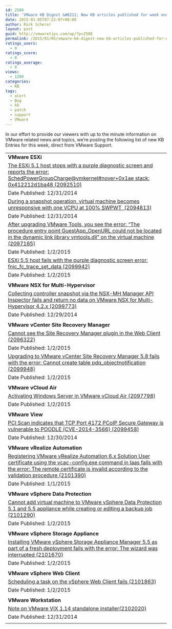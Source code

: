 ```yaml
---
id: 2588
title: 'VMware KB Digest &#8211; New KB articles published for week ending 1/3/15'
date: 2015-01-05T07:22:07+00:00
author: Rick Scherer
layout: post
guid: http://vmwaretips.com/wp/?p=2588
permalink: /2015/01/05/vmware-kb-digest-new-kb-articles-published-for-week-ending-1315/
ratings_users:
  - 0
ratings_score:
  - 0
ratings_average:
  - 0
views:
  - 1200
categories:
  - KB
tags:
  - alert
  - Bug
  - kb
  - patch
  - support
  - VMware
---
```

In our effort to provide our viewers with up to the minute information on VMware related news and topics, we&#8217;re posting the following list of new KB Entries for this week, direct from VMware Support.

<!--more-->

<table>
  <tr>
    <td>
      <strong>VMware ESXi</strong>
    </td>
  </tr>
  
  <tr>
    <td>
      <a href="http://vmw.re/1Ig4xBJ">The ESXi 5.1 host stops with a purple diagnostic screen and reports the error: SchedPowerGroupCharge@vmkernel#nover+0x1ae stack: 0x412212d1ba48 (2092510)</a>
    </td>
  </tr>
  
  <tr>
    <td>
      Date Published: 12/31/2014
    </td>
  </tr>
  
  <tr>
    <td>
      <a href="http://vmw.re/17d3Pd7">During a snapshot operation, virtual machine becomes unresponsive with one VCPU at 100% SWPWT<span style="mso-spacerun: yes;">  </span>(2094813)</a>
    </td>
  </tr>
  
  <tr>
    <td>
      Date Published: 12/31/2014
    </td>
  </tr>
  
  <tr>
    <td>
      <a href="http://vmw.re/1Ig4vtv">After upgrading VMware Tools, you see the error: “The procedure entry point GuestApp_OpenURL could not be located in the dynamic link library vmtools.dll” on the virtual machine (2097165)</a>
    </td>
  </tr>
  
  <tr>
    <td>
      Date Published: 1/2/2015
    </td>
  </tr>
  
  <tr>
    <td>
      <a href="http://vmw.re/17d3Pd8">ESXi 5.5 host fails with the purple diagnostic screen error: fnic_fc_trace_set_data (2099942)</a>
    </td>
  </tr>
  
  <tr>
    <td>
      Date Published: 1/2/2015
    </td>
  </tr>
  
  <tr>
    <td>
    </td>
  </tr>
  
  <tr>
    <td>
      <strong>VMware NSX for Multi-Hypervisor</strong>
    </td>
  </tr>
  
  <tr>
    <td>
      <a href="http://vmw.re/1Ig4xBM">Collecting controller snapshot via the NSX-MH Manager API Inspector fails and return no data on VMware NSX for Multi-Hypervisor 4.2.x (2099773)</a>
    </td>
  </tr>
  
  <tr>
    <td>
      Date Published: 12/29/2014
    </td>
  </tr>
  
  <tr>
    <td>
    </td>
  </tr>
  
  <tr>
    <td>
      <strong>VMware vCenter Site Recovery Manager</strong>
    </td>
  </tr>
  
  <tr>
    <td>
      <a href="http://vmw.re/17d3NSx">Cannot see the Site Recovery Manager plugin in the Web Client (2096322)</a>
    </td>
  </tr>
  
  <tr>
    <td>
      Date Published: 1/2/2015
    </td>
  </tr>
  
  <tr>
    <td>
      <a href="http://vmw.re/1Ig4vtw">Upgrading to VMware vCenter Site Recovery Manager 5.8 fails with the error: Cannot create table pdq_objectnotification (2099948)</a>
    </td>
  </tr>
  
  <tr>
    <td>
      Date Published: 1/2/2015
    </td>
  </tr>
  
  <tr>
    <td>
    </td>
  </tr>
  
  <tr>
    <td>
      <strong>VMware vCloud Air</strong>
    </td>
  </tr>
  
  <tr>
    <td>
      <a href="http://vmw.re/17d3Pdb">Activating Windows Server in VMware vCloud Air (2097798)</a>
    </td>
  </tr>
  
  <tr>
    <td>
      Date Published: 1/2/2015
    </td>
  </tr>
  
  <tr>
    <td>
    </td>
  </tr>
  
  <tr>
    <td>
      <strong>VMware View</strong>
    </td>
  </tr>
  
  <tr>
    <td>
      <a href="http://vmw.re/1Ig4vtx">PCI Scan indicates that TCP Port 4172 PCoIP Secure Gateway is vulnerable to POODLE (CVE-2014-3566) (2099458)</a>
    </td>
  </tr>
  
  <tr>
    <td>
      Date Published: 12/30/2014
    </td>
  </tr>
  
  <tr>
    <td>
    </td>
  </tr>
  
  <tr>
    <td>
      <strong>VMware vRealize Automation</strong>
    </td>
  </tr>
  
  <tr>
    <td>
      <a href="http://vmw.re/17d3Pdc">Registering VMware vRealize Automation 6.x Solution User certificate using the vcac-config.exe command in Iaas fails with the error: The remote certificate is invalid according to the validation procedure (2101390)</a>
    </td>
  </tr>
  
  <tr>
    <td>
      Date Published: 1/1/2015
    </td>
  </tr>
  
  <tr>
    <td>
    </td>
  </tr>
  
  <tr>
    <td>
      <strong>VMware vSphere Data Protection</strong>
    </td>
  </tr>
  
  <tr>
    <td>
      <a href="http://vmw.re/1Ig4vty">Cannot add virtual machine to VMware vSphere Data Protection 5.1 and 5.5 appliance while creating or editing a backup job (2101290)</a>
    </td>
  </tr>
  
  <tr>
    <td>
      Date Published: 1/2/2015
    </td>
  </tr>
  
  <tr>
    <td>
    </td>
  </tr>
  
  <tr>
    <td>
      <strong>VMware vSphere Storage Appliance</strong>
    </td>
  </tr>
  
  <tr>
    <td>
      <a href="http://vmw.re/17d3NSz">Installing VMware vSphere Storage Appliance Manager 5.5 as part of a fresh deployment fails with the error: The wizard was interrupted (2101670)</a>
    </td>
  </tr>
  
  <tr>
    <td>
      Date Published: 1/2/2015
    </td>
  </tr>
  
  <tr>
    <td>
    </td>
  </tr>
  
  <tr>
    <td>
      <strong>VMware vSphere Web Client</strong>
    </td>
  </tr>
  
  <tr>
    <td>
      <a href="http://vmw.re/1Ig4vtz">Scheduling a task on the vSphere Web Client fails (2101863)</a>
    </td>
  </tr>
  
  <tr>
    <td>
      Date Published: 1/2/2015
    </td>
  </tr>
  
  <tr>
    <td>
    </td>
  </tr>
  
  <tr>
    <td>
      <strong>VMware Workstation</strong>
    </td>
  </tr>
  
  <tr>
    <td>
      <a href="http://vmw.re/17d3NSA">Note on VMware VIX 1.14 standalone installer(2102020)</a>
    </td>
  </tr>
  
  <tr>
    <td>
      Date Published: 12/31/2014
    </td>
  </tr>
  
  <tr>
    <td>
    </td>
  </tr>
</table>

<div class="feedflare">
</div>